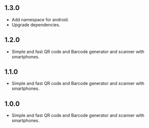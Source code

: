 ## 1.3.0

* Add namespace for android.
* Upgrade dependencies.

## 1.2.0

* Simple and fast QR code and Barcode generator and scanner with smartphones.

## 1.1.0

* Simple and fast QR code and Barcode generator and scanner with smartphones.

## 1.0.0

* Simple and fast QR code and Barcode generator and scanner with smartphones.
